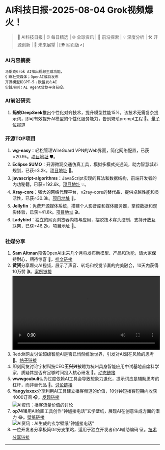 
# AI科技日报-2025-08-04 Grok视频爆火！
> 🤖 AI科技日报 | ⏰ 每日精选 | 🌐 全球资讯 | 🔬 前沿探索 | 💡 深度分析 | 🛠️ 开源创新 | 🚀 未来展望 | [🌍 网页版↗️]
### **AI内容摘要**
```
马斯克Grok AI推出视频生成功能，
引爆社交媒体；OpenAI或将发布
开源模型和GPT-5；欧盟发布AI
实践准则；AI Agent贷款平台获投。
```
### AI前沿研究
1.  **蚂蚁DeepSeek**推出个性化对齐技术，提升模型性能15%。该技术无需复杂提示词，即可有效提升AI模型的个性化服务能力，告别繁琐prompt工程 🚀。[量子位报道](https://www.qbitai.com/2025/08/317899.html)
### 开源TOP项目
1.  **wg-easy**：轻松管理WireGuard VPN的Web界面，简化网络配置，已获⭐20.9k。[项目地址](https://github.com/wg-easy/wg-easy) 🛡️。
2.  **Eclipse SUMO**：开源微观交通仿真工具，模拟多模式交通流，助力智慧城市规划，已获⭐3.2k。[项目地址](https://github.com/eclipse-sumo/sumo) 🚗。
3.  **javascript-algorithms**：JavaScript实现的算法和数据结构，前端开发者的内功秘籍，已获⭐192.6k。[项目地址](https://github.com/trekhleb/javascript-algorithms) 💡。
4.  **Xray-core**：强大的网络代理平台，v2ray-core的替代品，提供卓越性能和灵活性，已获⭐30.3k。[项目地址](https://github.com/XTLS/Xray-core) 🤫。
5.  **Jellyfin**：免费开源媒体系统，搭建个人影音库和媒体服务器，掌控数据和观影体验，已获⭐41.8k。[项目地址](https://github.com/jellyfin/jellyfin) 🎬。
6.  **Ladybird**：独立的网页浏览器内核与应用，摆脱技术寡头控制，支持开放互联网，已获⭐46.2k。[项目地址](https://github.com/LadybirdBrowser/ladybird) 🐞。
### 社媒分享
1.  **Sam Altman**预告OpenAI未来几个月将发布新模型、产品和功能，请大家保持耐心，期待惊喜 🚀。[推文链接](https://x.com/sama/status/1951695003157426645)
2.  **黄赟**分享爆火AI视频，展示了声音、转场和视觉节奏的完美融合，10天内获得10万赞 🎬。[案例链接](https://x.com/huangyun_122/status/1951897819205501021)<br/><video src="https://cdn.jsdmirror.com/gh/justlovemaki/imagehub@main/images/2025/08/news_01k1r7ae53ey2tpec2vma9s9v9.mp4" controls="controls" width="100%"></video>
3.  Reddit网友讨论超级智能AI是否已悄然统治世界，引发对AI潜在风险的思考 🤔。[帖子链接](https://www.reddit.com/r/artificial/comments/1mggqoi/could_ai_already_be_ruling_the_world/)
4.  即刻网友讨论宇树科技CEO**王兴兴**被聘为杭州具身智能应用中试基地首席科学家，质疑其是否有足够时间投入核心研发 🤖。[动态链接](https://m.okjike.com/originalPosts/688ebbba7ea36f352d157650)
5.  **wwwgoubuli**认为过度依赖AI工具会导致想象力退化，提示词应是辅助思考的杠杆，而非替代品 🤔。[讨论链接](https://x.com/wwwgoubuli/status/1951943411197493483)
6.  **Yangyixxxx**分享利用AI工具建立播客频道的价值，10分钟短播客短期内收获4000订阅 🎧。[发现链接](https://x.com/Yangyixxxx/status/1951952148981281113)<br/>![AI资讯：播客流量价值的讨论](https://cdn.jsdmirror.com/gh/justlovemaki/imagehub@main/images/2025/08/news_01k1r7apbyfhmb1j2v3837qme5.avif)
7.  **op7418**用AI绘画工具创作“钟馗接电话”玄学壁纸，展现AI在创意生成方面的潜力 😂。[壁纸链接](https://x.com/op7418/status/1951913862292247005)<br/>![AI资讯：AI生成的玄学壁纸"钟馗接电话”](https://cdn.jsdmirror.com/gh/justlovemaki/imagehub@main/images/2025/08/news_01k1r7avd7f6kta28z2k171mnn.avif)
8.  一位开发者分享极简Git分支策略，适用于独立开发者和AI辅助编码 💻。[技术分享链接](https://m.okjike.com/originalPosts/688ec623f00fd4966174ad93)
---